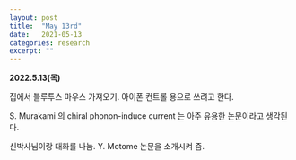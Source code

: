 ```yaml
---
layout: post
title:  "May 13rd"
date:   2021-05-13
categories: research
excerpt: ""
---
```


**2022.5.13(목)**

집에서 블루투스 마우스 가져오기. 아이폰 컨트롤 용으로 쓰려고 한다. 

S. Murakami 의 chiral phonon-induce current 는 아주 유용한 논문이라고 생각된다. 

신박사님이랑 대화를 나눔. Y. Motome 논문을 소개시켜 줌. 

